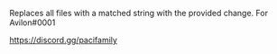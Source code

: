 Replaces all files with a matched string with the provided change. For Avilon#0001

https://discord.gg/pacifamily